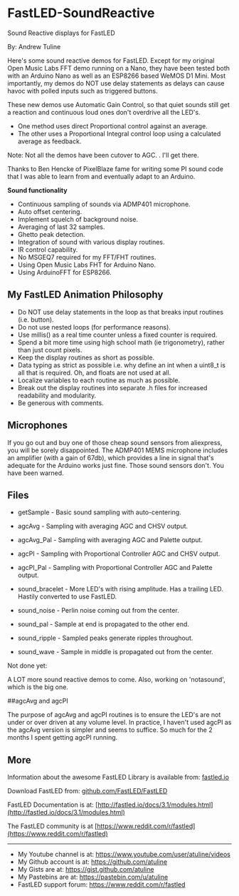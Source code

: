 # FastLED-SoundReactive

Sound Reactive displays for FastLED

By: Andrew Tuline


Here's some sound reactive demos for FastLED. Except for my original Open Music
Labs FFT demo running on a Nano, they have been tested both with an Arduino Nano
as well as an ESP8266 based WeMOS D1 Mini. Most importantly, my demos do NOT use
delay statements as delays can cause havoc with polled inputs such as triggered
buttons.

These new demos use Automatic Gain Control, so that quiet sounds still get a reaction
and continuous loud ones don't overdrive all the LED's.

* One method uses direct Proportional control against an average.
* The other uses a Proportional Integral control loop using a calculated average
  as feedback.

Note: Not all the demos have been cutover to AGC. . I'll get there.


Thanks to Ben Hencke of PixelBlaze fame for writing some PI sound code that I was
able to learn from and eventually adapt to an Arduino.



**Sound functionality**
- Continuous sampling of sounds via ADMP401 microphone.
- Auto offset centering.
- Implement squelch of background noise.
- Averaging of last 32 samples.
- Ghetto peak detection.
- Integration of sound with various display routines.
- IR control capability.
- No MSGEQ7 required for my FFT/FHT routines.
- Using Open Music Labs FHT for Arduino Nano.
- Using ArduinoFFT for ESP8266.


## My FastLED Animation Philosophy

- Do NOT use delay statements in the loop as that breaks input routines (i.e. button).
- Do not use nested loops (for performance reasons).
- Use millis() as a real time counter unless a fixed counter is required.
- Spend a bit more time using high school math (ie trigonometry), rather than just count pixels.
- Keep the display routines as short as possible.
- Data typing as strict as possible i.e. why define an int when a uint8_t is all that is required. Oh, and floats are not used at all.
- Localize variables to each routine as much as possible.
- Break out the display routines into separate .h files for increased readability and modularity.
- Be generous with comments.


## Microphones

If you go out and buy one of those cheap sound sensors from aliexpress, you will be sorely disappointed. The ADMP401 MEMS microphone includes an amplifier (with a gain of 67db), which provides a line in signal that's adequate for the Arduino works just fine. Those sound sensors don't. You have been warned.

## Files

* getSample  - Basic sound sampling with auto-centering.
* agcAvg     - Sampling with averaging AGC and CHSV output.
* agcAvg_Pal - Sampling with averaging AGC and Palette output.
* agcPI      - Sampling with Proportional Controller AGC and CHSV output.
* agcPI_Pal  - Sampling with Proportional Controller AGC and Palette output.


* sound_bracelet - More LED's with rising amplitude. Has a trailing LED. Hastily converted to use FastLED.
* sound_noise    - Perlin noise coming out from the center.
* sound_pal      - Sample at end is propagated to the other end.
* sound_ripple   - Sampled peaks generate ripples throughout.
* sound_wave     - Sample in middle is propagated out from the center.

Not done yet:

A LOT more sound reactive demos to come. Also, working on 'notasound', which is the big one.



##agcAvg and agcPI

The purpose of agcAvg and agcPI routines is to ensure the LED's are not under or over driven at any volume level.
In practice, I haven't used agcPI as the agcAvg version is simpler and seems to suffice.
So much for the 2 months I spent getting agcPI running.



## More

Information about the awesome FastLED Library is available from: [fastled.io](http://fastled.io/)

Download FastLED from: [github.com/FastLED/FastLED](https://github.com/FastLED/FastLED)

FastLED Documentation is at: [http://fastled.io/docs/3.1/modules.html](http://fastled.io/docs/3.1/modules.html)

The FastLED community is at [https://www.reddit.com/r/fastled](https://www.reddit.com/r/fastled)


-----------------------------------------------------------------------------------

* My Youtube channel is at:               https://www.youtube.com/user/atuline/videos
* My Github account is at:                https://github.com/atuline
* My Gists are at:                        https://gist.github.com/atuline
* My Pastebins are at:                    https://pastebin.com/u/atuline
* FastLED support forum:				  https://www.reddit.com/r/fastled
